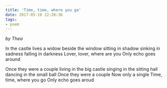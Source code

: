 ```yaml
---
title: 'Time, time, where you go'
date: 2017-05-10 22:28:36
tags:
- poem
---
```


*by Thea*

In the castle
lives a widow
beside the window
sitting in shadow
sinking in sadness
falling in darkness
Lover, lover, where are you
Only echo goes around

Once they were a couple
living in the big castle
singing in the sitting hall
dancing in the small ball
Once they were a couple
Now only a single
Time, time, where you go
Only echo goes aroud


